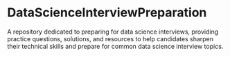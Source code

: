 # DataScienceInterviewPreparation
A repository dedicated to preparing for data science interviews, providing practice questions, solutions, and resources to help candidates sharpen their technical skills and prepare for common data science interview topics.
